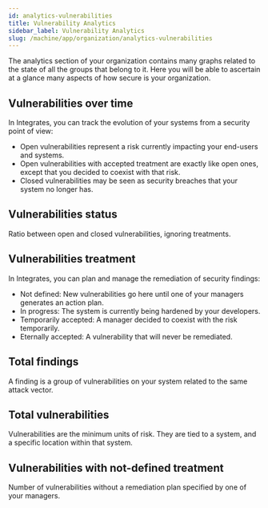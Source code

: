 ```yaml
---
id: analytics-vulnerabilities
title: Vulnerability Analytics
sidebar_label: Vulnerability Analytics
slug: /machine/app/organization/analytics-vulnerabilities
---
```


The analytics section of your organization
contains many graphs
related to the state of all the groups
that belong to it.
Here you will be able to ascertain at a glance
many aspects of how secure is your organization.

## Vulnerabilities over time

In Integrates,
you can track the evolution of your systems
from a security point of view:

- Open vulnerabilities represent a risk
  currently impacting
  your end-users and systems.
- Open vulnerabilities with accepted treatment
  are exactly like open ones,
  except that you decided
  to coexist with that risk.
- Closed vulnerabilities may be seen
  as security breaches
  that your system no longer has.

## Vulnerabilities status

Ratio between
open and closed vulnerabilities,
ignoring treatments.

## Vulnerabilities treatment

In Integrates,
you can plan and manage
the remediation of security findings:

- Not defined:
  New vulnerabilities go here
  until one of your managers
  generates an action plan.
- In progress:
  The system is currently
  being hardened by your developers.
- Temporarily accepted:
  A manager decided
  to coexist with the risk
  temporarily.
- Eternally accepted:
  A vulnerability
  that will never be remediated.

## Total findings

A finding is a group of vulnerabilities
on your system
related to the same attack vector.

## Total vulnerabilities

Vulnerabilities are
the minimum units of risk.
They are tied to a system,
and a specific location
within that system.

## Vulnerabilities with not-defined treatment

Number of vulnerabilities
without a remediation plan
specified by one of your managers.

